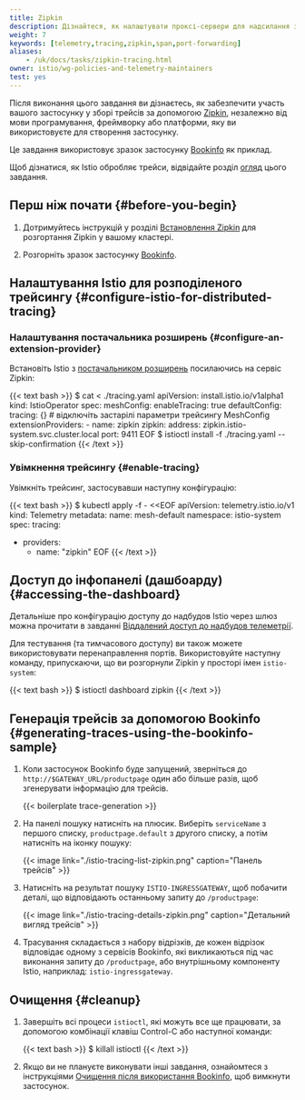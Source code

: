 ```yaml
---
title: Zipkin
description: Дізнайтеся, як налаштувати проксі-сервери для надсилання запитів на трейсинг до Zipkin.
weight: 7
keywords: [telemetry,tracing,zipkin,span,port-forwarding]
aliases:
    - /uk/docs/tasks/zipkin-tracing.html
owner: istio/wg-policies-and-telemetry-maintainers
test: yes
---
```


Після виконання цього завдання ви дізнаєтесь, як забезпечити участь вашого застосунку у зборі трейсів за допомогою [Zipkin](https://zipkin.io/), незалежно від мови програмування, фреймворку або платформи, яку ви використовуєте для створення застосунку.

Це завдання використовує зразок застосунку [Bookinfo](/docs/examples/bookinfo/) як приклад.

Щоб дізнатися, як Istio обробляє трейси, відвідайте розділ [огляд](../overview/) цього завдання.

## Перш ніж почати {#before-you-begin}

1. Дотримуйтесь інструкцій у розділі [Встановлення Zipkin](/docs/ops/integrations/zipkin/#installation) для розгортання Zipkin у вашому кластері.

1. Розгорніть зразок застосунку [Bookinfo](/docs/examples/bookinfo/#deploying-the-application).

## Налаштування Istio для розподіленого трейсингу {#configure-istio-for-distributed-tracing}

### Налаштування постачальника розширень {#configure-an-extension-provider}

Встановіть Istio з [постачальником розширень](/docs/reference/config/istio.mesh.v1alpha1/#MeshConfig-ExtensionProvider) посилаючись на сервіс Zipkin:

{{< text bash >}}
$ cat <<EOF > ./tracing.yaml
apiVersion: install.istio.io/v1alpha1
kind: IstioOperator
spec:
  meshConfig:
    enableTracing: true
    defaultConfig:
       tracing: {} # відключіть застарілі параметри трейсингу MeshConfig
    extensionProviders:
    - name: zipkin
      zipkin:
        address: zipkin.istio-system.svc.cluster.local
        port: 9411
EOF
$ istioctl install -f ./tracing.yaml --skip-confirmation
{{< /text >}}

### Увімкнення трейсингу {#enable-tracing}

Увімкніть трейсинг, застосувавши наступну конфігурацію:

{{< text bash >}}
$ kubectl apply -f - <<EOF
apiVersion: telemetry.istio.io/v1
kind: Telemetry
metadata:
  name: mesh-default
  namespace: istio-system
spec:
   tracing:
- providers:
  - name: "zipkin"
EOF
{{< /text >}}

## Доступ до інфопанелі (дашбоарду) {#accessing-the-dashboard}

Детальніше про конфігурацію доступу до надбудов Istio через шлюз можна прочитати в завданні [Віддалений доступ до надбудов телеметрії](/docs/tasks/observability/gateways).

Для тестування (та тимчасового доступу) ви також можете використовувати перенаправлення портів. Використовуйте наступну команду, припускаючи, що ви розгорнули Zipkin у просторі імен `istio-system`:

{{< text bash >}}
$ istioctl dashboard zipkin
{{< /text >}}

## Генерація трейсів за допомогою Bookinfo {#generating-traces-using-the-bookinfo-sample}

1. Коли застосунок Bookinfo буде запущений, зверніться до `http://$GATEWAY_URL/productpage` один або більше разів, щоб згенерувати інформацію для трейсів.

   {{< boilerplate trace-generation >}}

2. На панелі пошуку натисніть на плюсик. Виберіть `serviceName` з першого списку, `productpage.default` з другого списку, а потім натисніть на іконку пошуку:

   {{< image link="./istio-tracing-list-zipkin.png" caption="Панель трейсів" >}}

3. Натисніть на результат пошуку `ISTIO-INGRESSGATEWAY`, щоб побачити деталі, що відповідають останньому запиту до `/productpage`:

   {{< image link="./istio-tracing-details-zipkin.png" caption="Детальний вигляд трейсів" >}}

4. Трасування складається з набору відрізків, де кожен відрізок відповідає одному з сервісів Bookinfo, які викликаються під час виконання запиту до `/productpage`, або внутрішньому компоненту Istio, наприклад: `istio-ingressgateway`.

## Очищення {#cleanup}

1. Завершіть всі процеси `istioctl`, які можуть все ще працювати, за допомогою комбінації клавіш Control-C або наступної команди:

    {{< text bash >}}
    $ killall istioctl
    {{< /text >}}

2. Якщо ви не плануєте виконувати інші завдання, ознайомтеся з інструкціями [Очищення після використання Bookinfo](/docs/examples/bookinfo/#cleanup), щоб вимкнути застосунок.
